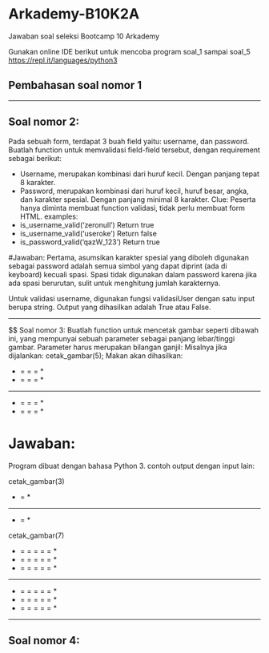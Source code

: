 # Arkademy-B10K2A
Jawaban soal seleksi Bootcamp 10 Arkademy

Gunakan online IDE berikut untuk mencoba program soal_1 sampai soal_5
https://repl.it/languages/python3

## Pembahasan soal nomor 1

-----------------------------------------------------------------------------------
## Soal nomor 2:
Pada sebuah form, terdapat 3 buah field yaitu: username, dan password.
Buatlah function untuk memvalidasi field-field tersebut, dengan requirement 
sebagai berikut:
- Username, merupakan kombinasi dari huruf kecil. Dengan panjang tepat 8
karakter.
- Password, merupakan kombinasi dari huruf kecil, huruf besar, angka, dan
karakter spesial. Dengan panjang minimal 8 karakter.
Clue:
Peserta hanya diminta membuat function validasi, tidak perlu membuat form HTML.
examples:
- is_username_valid(‘zeronull’)
Return true
- is_username_valid(‘useroke’)
Return false
- is_password_valid(‘qazW_123’)
Return true

#Jawaban:
Pertama, asumsikan karakter spesial yang diboleh digunakan sebagai password 
adalah semua simbol yang dapat diprint (ada di keyboard) kecuali spasi.
Spasi tidak digunakan dalam password karena jika ada spasi berurutan, sulit 
untuk menghitung jumlah karakternya.

Untuk validasi username, digunakan fungsi validasiUser dengan satu input berupa string.
Output yang dihasilkan adalah True atau False.

-----------------------------------------------------------------------------------
$$ Soal nomor 3:
Buatlah function untuk mencetak gambar seperti dibawah ini, yang mempunyai
sebuah parameter sebagai panjang lebar/tinggi gambar. Parameter harus merupakan
bilangan ganjil:
Misalnya jika dijalankan:
cetak_gambar(5);
Makan akan dihasilkan:
* = = = *
* = = = *
* * * * *
* = = = *
* = = = *

# Jawaban:
Program dibuat dengan bahasa Python 3.
contoh output dengan input lain:

cetak_gambar(3)
* = *
* * *
* = *

cetak_gambar(7)
* = = = = = *
* = = = = = *
* = = = = = *
* * * * * * *
* = = = = = *
* = = = = = *
* = = = = = *

-----------------------------------------------------------------------------------
## Soal nomor 4:


